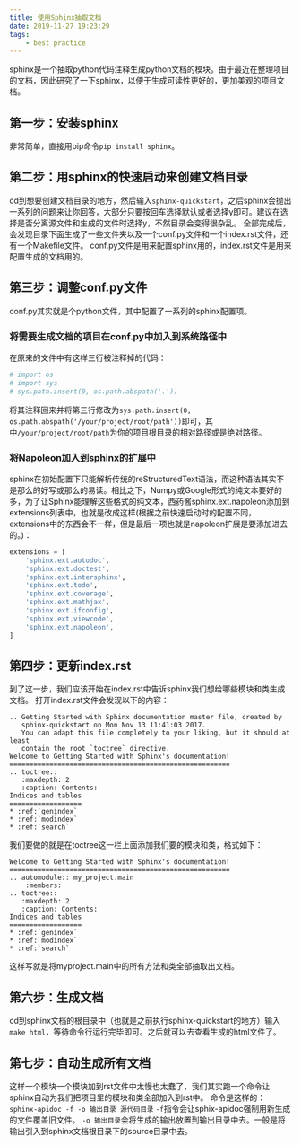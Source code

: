 ```yaml
---
title: 使用Sphinx抽取文档
date: 2019-11-27 19:23:29
tags:
    - best practice
---
```



sphinx是一个抽取python代码注释生成python文档的模块。由于最近在整理项目的文档，因此研究了一下sphinx，以便于生成可读性更好的，更加美观的项目文档。
<!-- more -->

## 第一步：安装sphinx

非常简单，直接用pip命令`pip install sphinx`。

## 第二步：用sphinx的快速启动来创建文档目录

cd到想要创建文档目录的地方，然后输入`sphinx-quickstart`，之后sphinx会抛出一系列的问题来让你回答，大部分只要按回车选择默认或者选择y即可。建议在选择是否分离源文件和生成的文件时选择y，不然目录会变得很杂乱。
全部完成后，会发现目录下面生成了一些文件夹以及一个conf.py文件和一个index.rst文件，还有一个Makefile文件。
conf.py文件是用来配置sphinx用的，index.rst文件是用来配置生成的文档用的。

## 第三步：调整conf.py文件

conf.py其实就是个python文件，其中配置了一系列的sphinx配置项。

### 将需要生成文档的项目在conf.py中加入到系统路径中

在原来的文件中有这样三行被注释掉的代码：

```python
# import os
# import sys
# sys.path.insert(0, os.path.abspath('.'))
```

将其注释回来并将第三行修改为`sys.path.insert(0, os.path.abspath('/your/project/root/path'))`即可，其中`/your/project/root/path`为你的项目根目录的相对路径或是绝对路径。

### 将Napoleon加入到sphinx的扩展中

sphinx在初始配置下只能解析传统的reStructuredText语法，而这种语法其实不是那么的好写或那么的易读。相比之下，Numpy或Google形式的纯文本要好的多，为了让Sphinx能理解这些格式的纯文本，西药酱sphinx.ext.napoleon添加到extensions列表中，也就是改成这样(根据之前快速启动时的配置不同，extensions中的东西会不一样，但是最后一项也就是napoleon扩展是要添加进去的。)：

```python
extensions = [
    'sphinx.ext.autodoc',
    'sphinx.ext.doctest',
    'sphinx.ext.intersphinx',
    'sphinx.ext.todo',
    'sphinx.ext.coverage',
    'sphinx.ext.mathjax',
    'sphinx.ext.ifconfig',
    'sphinx.ext.viewcode',
    'sphinx.ext.napoleon',
]
```

## 第四步：更新index.rst

到了这一步，我们应该开始在index.rst中告诉sphinx我们想给哪些模块和类生成文档。
打开index.rst文件会发现以下的内容：

```
.. Getting Started with Sphinx documentation master file, created by
   sphinx-quickstart on Mon Nov 13 11:41:03 2017.
   You can adapt this file completely to your liking, but it should at least
   contain the root `toctree` directive.
Welcome to Getting Started with Sphinx's documentation!
=======================================================
.. toctree::
   :maxdepth: 2
   :caption: Contents:
Indices and tables
==================
* :ref:`genindex`
* :ref:`modindex`
* :ref:`search`
```

我们要做的就是在toctree这一栏上面添加我们要的模块和类，格式如下：

```
Welcome to Getting Started with Sphinx's documentation!
=======================================================
.. automodule:: my_project.main
    :members:
.. toctree::
   :maxdepth: 2
   :caption: Contents:
Indices and tables
==================
* :ref:`genindex`
* :ref:`modindex`
* :ref:`search`
```

这样写就是将myproject.main中的所有方法和类全部抽取出文档。

## 第六步：生成文档

cd到sphinx文档的根目录中（也就是之前执行sphinx-quickstart的地方）输入`make html`，等待命令行运行完毕即可。之后就可以去查看生成的html文件了。

## 第七步：自动生成所有文档

这样一个模块一个模块加到rst文件中太慢也太蠢了，我们其实跑一个命令让sphinx自动为我们把项目里的模块和类全部加入到rst中。
命令是这样的：
`sphinx-apidoc -f -o 输出目录 源代码目录`
`-f`指令会让sphix-apidoc强制用新生成的文件覆盖旧文件。
`-o 输出目录`会将生成的输出放置到输出目录中去。一般是将输出引入到sphinx文档根目录下的source目录中去。
